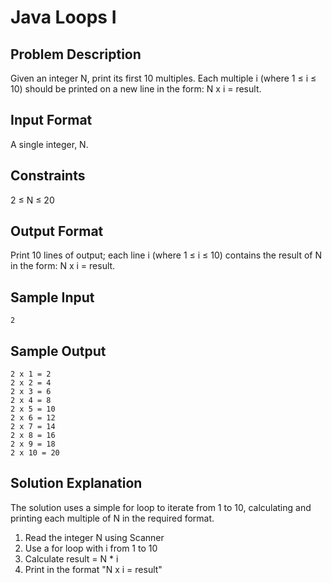 # Java Loops I

## Problem Description

Given an integer N, print its first 10 multiples. Each multiple i (where 1 ≤ i ≤ 10) should be printed on a new line in the form: N x i = result.

## Input Format
A single integer, N.

## Constraints
2 ≤ N ≤ 20

## Output Format
Print 10 lines of output; each line i (where 1 ≤ i ≤ 10) contains the result of N in the form:
N x i = result.

## Sample Input
```
2
```

## Sample Output
```
2 x 1 = 2
2 x 2 = 4
2 x 3 = 6
2 x 4 = 8
2 x 5 = 10
2 x 6 = 12
2 x 7 = 14
2 x 8 = 16
2 x 9 = 18
2 x 10 = 20
```

## Solution Explanation

The solution uses a simple for loop to iterate from 1 to 10, calculating and printing each multiple of N in the required format.

1. Read the integer N using Scanner
2. Use a for loop with i from 1 to 10
3. Calculate result = N * i
4. Print in the format "N x i = result"
